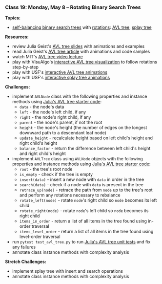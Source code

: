 ### Class 19: Monday, May 8 – Rotating Binary Search Trees

**Topics:**
- [self-balancing binary search trees] with [rotations]: [AVL tree], [splay tree]

**Resources:**
- review Julia Geist's [AVL tree slides] with animations and examples
- read Julia Geist's [AVL tree article] with animations and code samples
- watch MIT's [AVL tree video lecture]
- play with VisuAlgo's [interactive AVL tree visualization][visualgo bst] to follow rotations step-by-step
- play with USF's [interactive AVL tree animations][USF AVL tree]
- play with USF's [interactive splay tree animations][USF splay tree]

**Challenges:**
- implement `AVLNode` class with the following properties and instance methods using [Julia's AVL tree starter code]:
    - `data` - the node's data
    - `left` - the node's left child, if any
    - `right` - the node's right child, if any
    - `parent` - the node's parent, if not the root
    - `height` - the node's height (the number of edges on the longest downward path to a descendant leaf node)
    - `update_height` - recalculate height based on left child's height and right child's height
    - `balance_factor` - return the difference between left child's height and right child's height
- implement `AVLTree` class using `AVLNode` objects with the following properties and instance methods using [Julia's AVL tree starter code]:
    - `root` - the tree's root node
    - `is_empty` - check if the tree is empty
    - `insert(data)` - insert a new node with `data` in order in the tree
    - `search(data)` - check if a node with `data` is present in the tree
    - `retrace_up(node)` - retrace the path from `node` up to the tree's root and perform any rotations necessary to rebalance
    - `rotate_left(node)` - rotate `node`'s right child so `node` becomes its left child
    - `rotate_right(node)` - rotate `node`'s left child so `node` becomes its right child
    - `items_in_order` - return a list of all items in the tree found using in-order traversal
    - `items_level_order` - return a list of all items in the tree found using level-order traversal
- run `pytest test_avl_tree.py` to run [Julia's AVL tree unit tests] and fix any failures
- annotate class instance methods with complexity analysis

**Stretch Challenges:**
- implement splay tree with insert and search operations
- annotate class instance methods with complexity analysis

[self-balancing binary search trees]: https://en.wikipedia.org/wiki/Self-balancing_binary_search_tree
[rotations]: https://en.wikipedia.org/wiki/Tree_rotation
[AVL tree]: https://en.wikipedia.org/wiki/AVL_tree
[splay tree]: https://en.wikipedia.org/wiki/Splay_tree
[red-black tree]: https://en.wikipedia.org/wiki/Red%E2%80%93black_tree

[AVL tree slides]: https://docs.google.com/presentation/d/1ZTq_DbxTpnnTMw5GvF4TNJZV7P0k1UGwmm40-SBgfM8/edit
[AVL tree article]: https://medium.com/@julia.geist/c8cef61d3ea1
[AVL tree video lecture]: https://www.youtube.com/watch?v=FNeL18KsWPc
[visualgo bst]: https://visualgo.net/bst
[USF AVL tree]: https://www.cs.usfca.edu/~galles/visualization/AVLtree.html
[USF splay tree]: https://www.cs.usfca.edu/~galles/visualization/SplayTree.html
[USF red-black tree]: https://www.cs.usfca.edu/~galles/visualization/RedBlack.html

[Julia's AVL tree starter code]: https://github.com/juliascript/AVLTrees/blob/master/starter_avl_tree.py
[Julia's AVL tree unit tests]: https://github.com/juliascript/AVLTrees/blob/master/test_avl_tree.py
